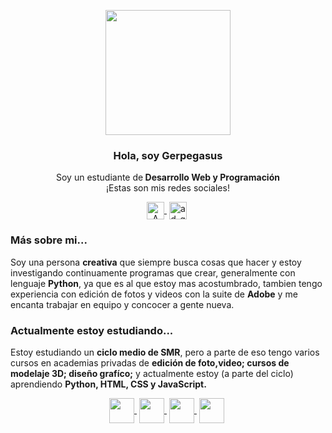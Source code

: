<p align="center" width="300">
    <img align="center" width="200" src="https://user-images.githubusercontent.com/121355838/209848971-570ddca6-9f82-4ef7-9e9d-1f7de62a423d.png"/>
    <h3 align="center">Hola, soy Gerpegasus</h3>
</p>

<p align="center">Soy un estudiante de<strong> Desarrollo Web y Programación</strong> <br />¡Estas son mis redes sociales!</p>

<p align="center">
    <a href="https://discord.com/invite/C2D3APVkWZ?fbclid=PAAaa96hHTjmboOilwku7cCgeEQq64bHQJtNSPJdYwAKDVwUq8sIxt_MrJ5IE" target="blank" style="margin-right: 4px">
        <img align="center" src="https://simpleicons.org/icons/discord.svg" alt="A Pandilla do Chipiron" height="28px" width="28px">
    <a href="https://www.instagram.com/ad_gerpe.gr/" target="blank" style="margin-right: 4px">
        <img align="center" src="https://simpleicons.org/icons/instagram.svg" alt="ad_gerpe.gr" height="28px" width="28px">
    </a>
</p>

### Más sobre mi...

<p>Soy una persona <strong>creativa</strong> que siempre busca cosas que hacer y estoy investigando continuamente programas que crear, generalmente con lenguaje <strong>Python</strong>, ya que es al que estoy mas acostumbrado, tambien tengo experiencia con edición de fotos y videos con la suite de <strong>Adobe</strong> y me encanta trabajar en equipo y concocer a gente nueva.</p>

### Actualmente estoy estudiando...

<p>Estoy estudiando un <strong>ciclo medio de SMR</strong>, pero a parte de eso tengo varios cursos en academias privadas de <strong>edición de foto,video; cursos de modelaje 3D; diseño grafíco;</strong> y actualmente estoy (a parte del ciclo) aprendiendo <strong>Python, HTML, CSS y JavaScript.</strong></p>
<p align="center">
    <a href="https://www.python.org" target="blank" style="margin-right: 4px">
        <img align="center" src="https://www.svgrepo.com/show/374016/python.svg" height="40px" width="40px">
    <a href="https://www.w3.org/standards/webdesign/htmlcss" target="blank" style="margin-right: 4px">
        <img align="center" src="https://www.svgrepo.com/show/373669/html.svg" height="40px" width="40px">
    <a href="https://www.w3.org/standards/webdesign/htmlcss" target="blank" style="margin-right: 4px">
        <img align="center" src="https://symbols.getvecta.com/stencil_25/14_css3.d930bfb832.svg" height="40px" width="40px">
    <a href="https://www.javascript.com" target="blank" style="margin-right: 4px">
        <img align="center" src="https://symbols.getvecta.com/stencil_25/39_javascript.0ca26ec4ab.svg" height="40px" width="40px">
    </a>
</p>
